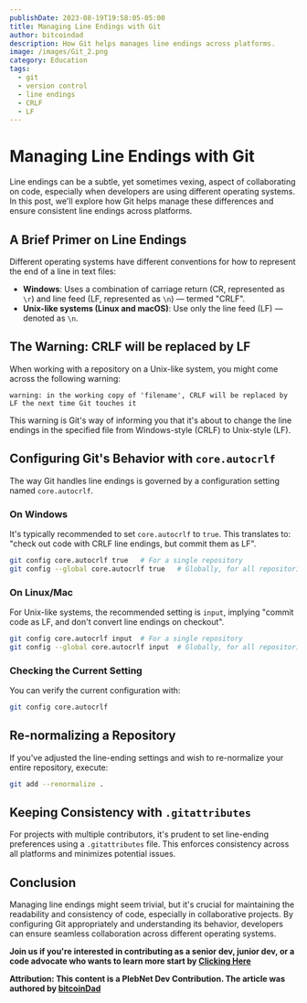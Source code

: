 ```yaml
---
publishDate: 2023-08-19T19:58:05-05:00
title: Managing Line Endings with Git
author: bitcoindad
description: How Git helps manages line endings across platforms.
image: /images/Git_2.png
category: Education
tags:
  - git
  - version control
  - line endings
  - CRLF
  - LF
---
```


# Managing Line Endings with Git

Line endings can be a subtle, yet sometimes vexing, aspect of collaborating on code, especially when developers are using different operating systems. In this post, we'll explore how Git helps manage these differences and ensure consistent line endings across platforms.

## A Brief Primer on Line Endings

Different operating systems have different conventions for how to represent the end of a line in text files:

- **Windows**: Uses a combination of carriage return (CR, represented as `\r`) and line feed (LF, represented as `\n`) — termed "CRLF".
- **Unix-like systems (Linux and macOS)**: Use only the line feed (LF) — denoted as `\n`.

## The Warning: CRLF will be replaced by LF

When working with a repository on a Unix-like system, you might come across the following warning:

```
warning: in the working copy of 'filename', CRLF will be replaced by LF the next time Git touches it
```

This warning is Git's way of informing you that it's about to change the line endings in the specified file from Windows-style (CRLF) to Unix-style (LF).

## Configuring Git's Behavior with `core.autocrlf`

The way Git handles line endings is governed by a configuration setting named `core.autocrlf`.

### On Windows

It's typically recommended to set `core.autocrlf` to `true`. This translates to: "check out code with CRLF line endings, but commit them as LF".

```bash
git config core.autocrlf true   # For a single repository
git config --global core.autocrlf true   # Globally, for all repositories
```

### On Linux/Mac

For Unix-like systems, the recommended setting is `input`, implying "commit code as LF, and don't convert line endings on checkout".

```bash
git config core.autocrlf input  # For a single repository
git config --global core.autocrlf input  # Globally, for all repositories
```

### Checking the Current Setting

You can verify the current configuration with:

```bash
git config core.autocrlf
```

## Re-normalizing a Repository

If you've adjusted the line-ending settings and wish to re-normalize your entire repository, execute:

```bash
git add --renormalize .
```

## Keeping Consistency with `.gitattributes`

For projects with multiple contributors, it's prudent to set line-ending preferences using a `.gitattributes` file. This enforces consistency across all platforms and minimizes potential issues.

## Conclusion

Managing line endings might seem trivial, but it's crucial for maintaining the readability and consistency of code, especially in collaborative projects. By configuring Git appropriately and understanding its behavior, developers can ensure seamless collaboration across different operating systems.

**Join us if you're interested in contributing as a senior dev, junior dev, or a code advocate who wants to learn more start by [Clicking Here](https://plebnet.dev)**

**Attribution: This content is a PlebNet Dev Contribution. The article was authored by [bitcoinDad](https://github.com/Bitc0indad)**
